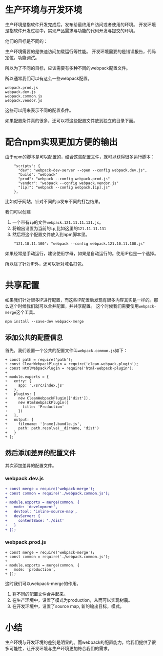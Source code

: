 # 生产环境与开发环境

生产环境是指软件开发完成后，发布给最终用户访问或者使用的环境。
开发环境是指软件开发过程中，实现产品需求与功能的代码开发与提交的环境。

他们的目标是不同的：

生产环境需要的是快速访问加载运行等性能。
开发环境需要的是错误报告，代码定位，功能调试。

所以为了不同的目标，应该需要有多种不同的webpack配置文件。

所以通常我们可以有这么一些webpack配置。

```
webpack.prod.js
webpack.dev.js
webpack.common.js
webpack.vendor.js
```

这些可以用来表示不同的配置条件。

如果配置条件真的很多，还可以将这些配置文件放到独立的目录下面。

# 配合npm实现更加方便的输出

由于npm的脚本是可以配置的，结合这些配置文件，就可以获得很多运行脚本：

```
    "scripts": {
      "dev": "webpack-dev-server --open --config webpack.dev.js",
      "build": "webpack"
      "prod": "webpack --config webpack.prod.js"
      "vendor": "webpack --config webpack.vendor.js"
      "[ip]": "webpack --config webpack.[ip].js"
    },
```

比如对于网站，针对不同的ip发布不同的打包结果。

我们可以创建
1. 一个带有`ip`的文件`webpack.121.11.11.131.js`。
2. 将输出设置为当前的`ip`,比如这里的`121.11.11.131`
3. 然后将这个配置文件放入到npm脚本里。
```
    "121.10.11.100": "webpack --config webpack.121.10.11.100.js"
```
如果经常是手动运行，建议使用字母，如果是自动运行的。使用IP也是一个选择。

所以除了针对IP外，还可以针对域名打包。

# 共享配置

如果我们针对很多IP进行配置，而这些IP配置后发现有很多内容其实是一样的。那么这个时候我们就可以合并配置，并共享配置。
这个时候我们需要使用`webpack-merge`这个工具。

```
npm install --save-dev webpack-merge
```

## 添加公共的配置信息

首先，我们设置一个公共的配置文件叫`webpack.common.js`如下：

```
+ const path = require('path');
+ const CleanWebpackPlugin = require('clean-webpack-plugin');
+ const HtmlWebpackPlugin = require('html-webpack-plugin');
+
+ module.exports = {
+   entry: {
+     app: './src/index.js'
+   },
+   plugins: [
+     new CleanWebpackPlugin(['dist']),
+     new HtmlWebpackPlugin({
+       title: 'Production'
+     })
+   ],
+   output: {
+     filename: '[name].bundle.js',
+     path: path.resolve(__dirname, 'dist')
+   }
+ };

```

## 然后添加差异的配置文件

其次添加差异的配置文件。

### webpack.dev.js

```diff
+ const merge = require('webpack-merge');
+ const common = require('./webpack.common.js');
+
+ module.exports = merge(common, {
+   mode: 'development',
+   devtool: 'inline-source-map',
+   devServer: {
+     contentBase: './dist'
+   }
+ });
```
### webpack.prod.js

```
+ const merge = require('webpack-merge');
+ const common = require('./webpack.common.js');
+
+ module.exports = merge(common, {
+   mode: 'production',
+ });
```

这时我们可以webpack-merge的作用。

1. 将不同的配置文件合并起来。
2. 在生产环境中，设置了模式为production，从而可以实现树震。
3. 在开发环境中，设置了source map, 新的输出目标，模式。

# 小结

生产环境与开发环境的差别是明显的。而webpack的配置能力，给我们提供了很多可能性，让开发环境与生产环境更加符合我们的需求。







